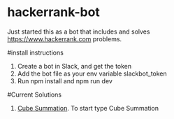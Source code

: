 # hackerrank-bot
Just started this as a bot that includes and solves https://www.hackerrank.com problems.

#install instructions
1. Create a bot in Slack, and get the token
2. Add the bot file as your env variable slackbot_token
3. Run npm install and npm run dev

#Current Solutions
1. [Cube Summation](https://www.hackerrank.com/contests/101jan14/challenges/cube-summation). To start type Cube Summation
